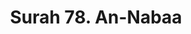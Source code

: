 ---
title       : "Surah 78. An-Nabaa"
DATE        : 7/25/2018 9:18:18 AM
draft       : false
TYPE        : "quran"

BookCode    : "ARB"
SurahNumber : "78"
TotalAyah   : "40"
---